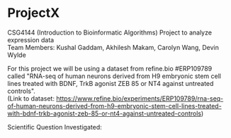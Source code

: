 # ProjectX
CSG4144 (Introduction to Bioinformatic Algorithms) Project to analyze expression data  
Team Members: Kushal Gaddam, Akhilesh Makam, Carolyn Wang, Devin Wylde  
  
  
For this project we will be using a dataset from refine.bio #ERP109789 called "RNA-seq of human neurons derived from H9 embryonic stem cell lines treated with BDNF, TrkB agonist ZEB 85 or NT4 against untreated controls".  
(Link to dataset: https://www.refine.bio/experiments/ERP109789/rna-seq-of-human-neurons-derived-from-h9-embryonic-stem-cell-lines-treated-with-bdnf-trkb-agonist-zeb-85-or-nt4-against-untreated-controls)  
  
Scientific Question Investigated:
